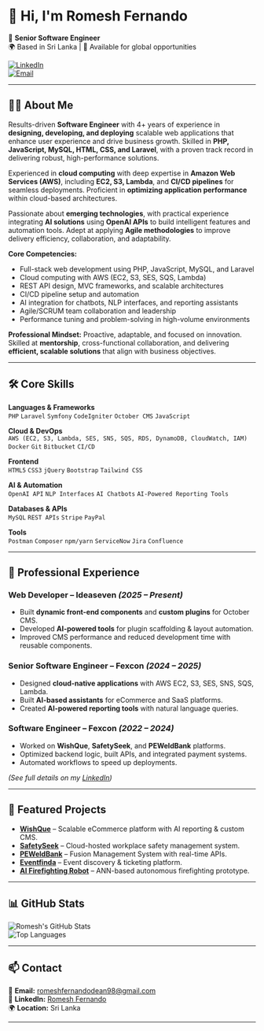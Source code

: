 # 👋 Hi, I'm Romesh Fernando  

🚀 **Senior Software Engineer**  
🌍 Based in Sri Lanka | 💼 Available for global opportunities  

[![LinkedIn](https://img.shields.io/badge/LinkedIn-Profile-blue?style=flat&logo=linkedin)](https://www.linkedin.com/in/romesh-fernando-61a86315b/)  
[![Email](https://img.shields.io/badge/Email-Contact%20Me-orange?style=flat&logo=gmail)](mailto:romeshfernandodean98@gmail.com)  

---

## 👨‍💻 About Me

Results-driven **Software Engineer** with 4+ years of experience in **designing, developing, and deploying** scalable web applications that enhance user experience and drive business growth. Skilled in **PHP, JavaScript, MySQL, HTML, CSS, and Laravel**, with a proven track record in delivering robust, high-performance solutions.

Experienced in **cloud computing** with deep expertise in **Amazon Web Services (AWS)**, including **EC2, S3, Lambda**, and **CI/CD pipelines** for seamless deployments. Proficient in **optimizing application performance** within cloud-based architectures.

Passionate about **emerging technologies**, with practical experience integrating **AI solutions** using **OpenAI APIs** to build intelligent features and automation tools. Adept at applying **Agile methodologies** to improve delivery efficiency, collaboration, and adaptability.

**Core Competencies:**
- Full-stack web development using PHP, JavaScript, MySQL, and Laravel  
- Cloud computing with AWS (EC2, S3, SES, SQS, Lambda)  
- REST API design, MVC frameworks, and scalable architectures  
- CI/CD pipeline setup and automation  
- AI integration for chatbots, NLP interfaces, and reporting assistants  
- Agile/SCRUM team collaboration and leadership  
- Performance tuning and problem-solving in high-volume environments

**Professional Mindset:** Proactive, adaptable, and focused on innovation. Skilled at **mentorship**, cross-functional collaboration, and delivering **efficient, scalable solutions** that align with business objectives.
 

---

## 🛠️ Core Skills

**Languages & Frameworks**  
`PHP` `Laravel` `Symfony` `CodeIgniter` `October CMS` `JavaScript`

**Cloud & DevOps**  
`AWS (EC2, S3, Lambda, SES, SNS, SQS, RDS, DynamoDB, CloudWatch, IAM)`  
`Docker` `Git` `Bitbucket` `CI/CD`  

**Frontend**  
`HTML5` `CSS3` `jQuery` `Bootstrap` `Tailwind CSS`

**AI & Automation**  
`OpenAI API` `NLP Interfaces` `AI Chatbots` `AI-Powered Reporting Tools`

**Databases & APIs**  
`MySQL` `REST APIs` `Stripe` `PayPal`

**Tools**  
`Postman` `Composer` `npm/yarn` `ServiceNow` `Jira` `Confluence`

---

## 💼 Professional Experience

### **Web Developer – Ideaseven** *(2025 – Present)*  
- Built **dynamic front-end components** and **custom plugins** for October CMS.  
- Developed **AI-powered tools** for plugin scaffolding & layout automation.  
- Improved CMS performance and reduced development time with reusable components.

### **Senior Software Engineer – Fexcon** *(2024 – 2025)*  
- Designed **cloud-native applications** with AWS EC2, S3, SES, SNS, SQS, Lambda.  
- Built **AI-based assistants** for eCommerce and SaaS platforms.  
- Created **AI-powered reporting tools** with natural language queries.

### **Software Engineer – Fexcon** *(2022 – 2024)*  
- Worked on **WishQue**, **SafetySeek**, and **PEWeldBank** platforms.  
- Optimized backend logic, built APIs, and integrated payment systems.  
- Automated workflows to speed up deployments.

*(See full details on my [LinkedIn](https://www.linkedin.com/in/romesh-fernando-61a86315b/))*

---

## 🚀 Featured Projects

- **[WishQue](https://www.wishque.com/)** – Scalable eCommerce platform with AI reporting & custom CMS.  
- **[SafetySeek](https://www.safetyseek.nz/)** – Cloud-hosted workplace safety management system.  
- **[PEWeldBank](https://www.peweldbank.com/)** – Fusion Management System with real-time APIs.  
- **[Eventfinda](https://www.eventfinda.co.nz/)** – Event discovery & ticketing platform.  
- **[AI Firefighting Robot](https://github.com/romesh-fdo/Neural-Networks)** – ANN-based autonomous firefighting prototype.

---

## 📊 GitHub Stats

![Romesh's GitHub Stats](https://github-readme-stats.vercel.app/api?username=romesh-fdo&show_icons=true&theme=tokyonight)  
![Top Languages](https://github-readme-stats.vercel.app/api/top-langs/?username=romesh-fdo&layout=compact&theme=tokyonight)

---

## 📫 Contact
📧 **Email:** [romeshfernandodean98@gmail.com](mailto:romeshfernandodean98@gmail.com)  
💼 **LinkedIn:** [Romesh Fernando](https://www.linkedin.com/in/romesh-fernando-61a86315b/)  
🌍 **Location:** Sri Lanka  

---

